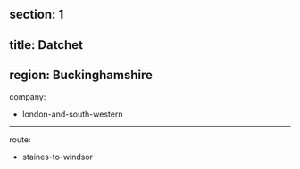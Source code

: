 section: 1
----
title: Datchet
----
region: Buckinghamshire
----
company:
- london-and-south-western
----
route:
- staines-to-windsor

